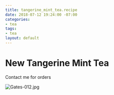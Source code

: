 ```yaml
---
title: tangerine_mint_tea.recipe
date: 2018-07-12 19:24:00 -07:00
categories:
- tea
tags:
- tea
layout: default
---
```


# New Tangerine Mint Tea

Contact me for orders

![Gates-012.jpg](/uploads/Gates-012.jpg)